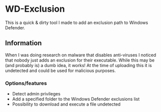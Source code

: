 # WD-Exclusion

This is a quick & dirty tool I made to add an exclusion path to Windows Defender.

## Information

When I was doing research on malware that disables anti-viruses I noticed that nobody just adds an exclusion for their executable.
While this may be (and probably is) a dumb idea, it works!
At the time of uploading this it is undetected and could be used for malicious purposes.

### Options/features

* Detect admin privileges
* Add a specified folder to the Windows Defender exclusions list
* Possibility to download and execute a file undetected

